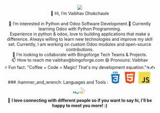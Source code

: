 <div id="header" align="center">
  <img src="https://media.giphy.com/media/M9gbBd9nbDrOTu1Mqx/giphy.gif" width="100"/>
</div>
<div id="header" align="center">
<center>👋 Hi, I’m Vaibhav Dhokchaule </center> </br>
</div>
<div id="header" align="center">
  👀 I’m interested in Python and Odoo Software Development.🌱 Currently learning Odoo with Python Programming. </br>
</div>
<div id="header" align="center">
Experience in python & odoo, love  to building applications that make a difference. Always willing to learn new technologies and improve my skill set. Currently, I am working on custom Odoo modules and open-source contributions.</div>
<div id="header" align="center">
👯 I’m looking to collaborate with Bingoforge Tech Teams & Projects.</br>
📫 How to reach me vaibhav@bingoforge.com  😄 Pronouns: Vaibhav </br>
⚡ Fun fact: "Coffee + Code = Magic! That's my development equation."☕✍ </br>
</div>
<div id="header" align="center">
### :hammer_and_wrench: Languages and Tools :
  <img src="https://github.com/devicons/devicon/blob/master/icons/css3/css3-plain-wordmark.svg"  title="CSS3" alt="CSS" width="40" height="40"/>&nbsp;
  <img src="https://github.com/devicons/devicon/blob/master/icons/html5/html5-original.svg" title="HTML5" alt="HTML" width="40" height="40"/>&nbsp;
  <img src="https://github.com/devicons/devicon/blob/master/icons/javascript/javascript-original.svg" title="JavaScript" alt="JavaScript" width="40" height="40"/>&nbsp;
  <img src="https://github.com/devicons/devicon/blob/master/icons/mysql/mysql-original-wordmark.svg" title="MySQL"  alt="MySQL" width="40" height="40"/>&nbsp;
</div>
<div id="header" align="center">
🤼 <b>I love connecting with different people so if you want to say hi, I'll be happy to meet you more! :) </b>
</div>

<!---
VaibhavBingoforge/VaibhavBingoforge is a ✨ special ✨ repository because its `README.md` (this file) appears on your GitHub profile.
You can click the Preview link to take a look at your changes.
--->
